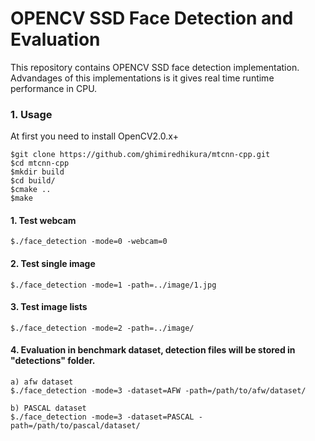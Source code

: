 # OPENCV SSD Face Detection and Evaluation

This repository contains OPENCV SSD face detection implementation. Advandages of this implementations is it gives real time runtime performance in CPU.  

### 1. Usage

At first you need to install OpenCV2.0.x+

```
$git clone https://github.com/ghimiredhikura/mtcnn-cpp.git
$cd mtcnn-cpp
$mkdir build
$cd build/
$cmake ..
$make 
```
#### 1. Test webcam
```
$./face_detection -mode=0 -webcam=0
```
#### 2. Test single image
```
$./face_detection -mode=1 -path=../image/1.jpg
```
#### 3. Test image lists
```
$./face_detection -mode=2 -path=../image/
```
#### 4. Evaluation in benchmark dataset, detection files will be stored in "detections" folder. 
```
a) afw dataset
$./face_detection -mode=3 -dataset=AFW -path=/path/to/afw/dataset/

b) PASCAL dataset
$./face_detection -mode=3 -dataset=PASCAL -path=/path/to/pascal/dataset/
```